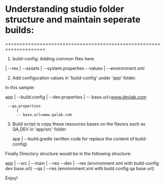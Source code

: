 # Understanding studio folder structure and maintain seperate builds:
====================================================================

1. build-config: Adding common files here.
 
 |
  --res
     |
     --assets
        |
        --system.properties
     --values
        |
        --environment.xml

2. Add configuration values in 'build-config' under 'app' folder.

 In this sample:

  app
  |
  --build.config
     |
     --dev.properties
         |
         -- base.url=www.devlab.com

     --qa.properties
         |
         -- base.url=www.qalab.com


3. Build script is copy these resources bases on the flavors such as QA,DEV in 'app/src' folder


     app
     |
     --build.gradle (written code for replace the content of build-config)


Finally Directory structure would be in the following structure:


 app
  |
  --src
    |
    --main
        |
        --res
    --dev
        |
        --res (environment.xml with build-config dev base url)
    --qa
        |
        --res (environment.xml with build config qa base url)


Enjoy!














